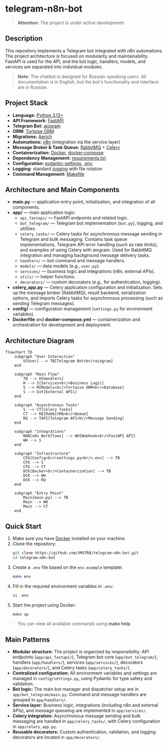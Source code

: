 # telegram-n8n-bot

> **Attention:** The project is under active development.

## Description

This repository implements a Telegram bot integrated with n8n automations. The project architecture is focused on modularity and maintainability. FastAPI is used for the API, and the bot logic, handlers, models, and services are separated into individual modules.

> **Note:** The chatbot is designed for Russian-speaking users. All documentation is in English, but the bot's functionality and interface are in Russian.

## Project Stack
- **Language:** [Python 3.13+](https://www.python.org/)
- **API Framework:** [FastAPI](https://fastapi.tiangolo.com/)
- **Telegram Bot:** [aiogram](https://docs.aiogram.dev/)
- **ORM:** [Tortoise ORM](https://tortoise.github.io/toc.html)
- **Migrations:** [Aerich](https://tortoise.github.io/migration.html?h=aerich#)
- **Automations:** [n8n](https://n8n.io/) (integration via the service layer)
- **Message Broker & Task Queue:** [RabbitMQ](https://www.rabbitmq.com/) + [Celery](https://docs.celeryq.dev/en/stable/)
- **Containerization:** [Docker](https://www.docker.com/), [docker-compose](https://docs.docker.com/compose/)
- **Dependency Management:** [requirements.txt](https://pip.pypa.io/en/stable/user_guide/#requirements-files)
- **Configuration:** [pydantic-settings](https://docs.pydantic.dev/latest/integrations/pydantic_settings/), [.env](https://12factor.net/config)
- **Logging:** standard [logging](https://docs.python.org/3/library/logging.html) with file rotation
- **Command Management:** [Makefile](https://www.gnu.org/software/make/manual/make.html)

## Architecture and Main Components

- **main.py** — application entry point, initialization, and integration of all components.
- **app/** — main application logic:
    - `api_fastapi/` — FastAPI endpoints and related logic.
    - `bot_telegram/` — Telegram bot implementation (`bot.py`), logging, and utilities.
    - `celery_tasks/` — Celery tasks for asynchronous message sending in Telegram and bulk messaging. Contains task queue implementations, Telegram API error handling (such as rate limits), and examples of using Celery with aiogram. Used for RabbitMQ integration and managing background message delivery tasks.
    - `handlers/` — bot command and message handlers.
    - `models/` — data models (e.g., `user.py`).
    - `services/` — business logic and integrations (n8n, external APIs).
    - `utils/` — helper functions.
    - `decorators/` — custom decorators (e.g., for authentication, logging).
- **celery_app.py** — Celery application configuration and initialization. Sets up the message broker (RabbitMQ), result backend, serialization options, and imports Celery tasks for asynchronous processing (such as sending Telegram messages).
- **config/** — configuration management (`settings.py` for environment variables).
- **Dockerfile** and **docker-compose.yml** — containerization and orchestration for development and deployment.

## Architecture Diagram

```mermaid
flowchart TD
    subgraph "User Interaction"
        U[User] --> TB[Telegram Bot<br/>aiogram]
    end
    
    subgraph "Main Flow"
        TB --> H[Handlers]
        H --> S[Services<br/>Business Logic]
        S --> M[Models<br/>Tortoise ORM<br/>Database]
        S --> Ext[External APIs]
    end
    
    subgraph "Asynchronous Tasks"
        S --> CT[Celery Tasks]
        CT --> RQ[RabbitMQ<br/>Queue]
        RQ --> TAPI[Telegram API<br/>Message Sending]
    end
    
    subgraph "Integrations"
        N8N[n8n Workflows] --> WH[Webhook<br/>FastAPI API]
        WH --> S
    end
    
    subgraph "Infrastructure"
        CFG[Config<br/>settings.py<br/>.env] --> TB
        CFG --> S
        CFG --> CT
        DCK[Docker<br/>Containerization] --> TB
        DCK --> WH
        DCK --> RQ
    end
    
    subgraph "Entry Point"
        Main[main.py] --> TB
        Main --> WH
        Main --> CT
    end
```

## Quick Start

1. Make sure you have [Docker](https://www.docker.com/get-started) installed on your machine.
2. Clone the repository:
    ```sh
    git clone https://github.com/VMSTR8/telegram-n8n-bot.git
    cd telegram-n8n-bot
    ```
3. Create a `.env` file based on the `env.example` template:
    ```sh
    make env
    ```
4. Fill in the required environment variables in `.env`:
    ```sh
    vi .env
    ```
5. Start the project using Docker:
    ```sh
    make up
    ```

> You can view all available commands using **make help**

## Main Patterns

- **Modular structure:** The project is organized by responsibility: API endpoints (`app/api_fastapi/`), Telegram bot core (`app/bot_telegram/`), handlers (`app/handlers/`), services (`app/services/`), decorators (`app/decorators/`), and Celery tasks (`app/celery_tasks/`).
- **Centralized configuration:** All environment variables and settings are managed in `config/settings.py`, using Pydantic for type safety and validation.
- **Bot logic:** The main bot manager and dispatcher setup are in `app/bot_telegram/main.py`. Command and message handlers are grouped in `app/handlers/`.
- **Service layer:** Business logic, integrations (including n8n and external APIs), and message queueing are implemented in `app/services/`.
- **Celery integration:** Asynchronous message sending and bulk messaging are handled in `app/celery_tasks/`, with Celery configuration in `app/celery_app.py`.
- **Reusable decorators:** Custom authentication, validation, and logging decorators are located in `app/decorators/`.
